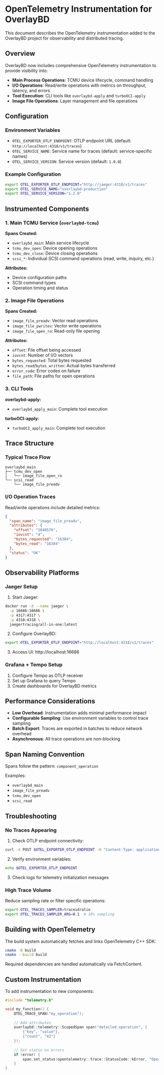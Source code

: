 # OpenTelemetry Instrumentation for OverlayBD

This document describes the OpenTelemetry instrumentation added to the OverlayBD project for observability and distributed tracing.

## Overview

OverlayBD now includes comprehensive OpenTelemetry instrumentation to provide visibility into:

- **Main Process Operations**: TCMU device lifecycle, command handling
- **I/O Operations**: Read/write operations with metrics on throughput, latency, and errors
- **Tool Execution**: CLI tools like `overlaybd-apply` and `turboOCI-apply`
- **Image File Operations**: Layer management and file operations

## Configuration

### Environment Variables

- `OTEL_EXPORTER_OTLP_ENDPOINT`: OTLP endpoint URL (default: `http://localhost:4318/v1/traces`)
- `OTEL_SERVICE_NAME`: Service name for traces (default: service-specific names)
- `OTEL_SERVICE_VERSION`: Service version (default: `1.0.0`)

### Example Configuration

```bash
export OTEL_EXPORTER_OTLP_ENDPOINT="http://jaeger:4318/v1/traces"
export OTEL_SERVICE_NAME="overlaybd-production"
export OTEL_SERVICE_VERSION="1.2.0"
```

## Instrumented Components

### 1. Main TCMU Service (`overlaybd-tcmu`)

**Spans Created:**
- `overlaybd_main`: Main service lifecycle
- `tcmu_dev_open`: Device opening operations
- `tcmu_dev_close`: Device closing operations
- `scsi_*`: Individual SCSI command operations (read, write, inquiry, etc.)

**Attributes:**
- Device configuration paths
- SCSI command types
- Operation timing and status

### 2. Image File Operations

**Spans Created:**
- `image_file_preadv`: Vector read operations
- `image_file_pwritev`: Vector write operations
- `image_file_open_ro`: Read-only file opening

**Attributes:**
- `offset`: File offset being accessed
- `iovcnt`: Number of I/O vectors
- `bytes_requested`: Total bytes requested
- `bytes_read`/`bytes_written`: Actual bytes transferred
- `error_code`: Error codes on failure
- `file_path`: File paths for open operations

### 3. CLI Tools

**overlaybd-apply:**
- `overlaybd_apply_main`: Complete tool execution

**turboOCI-apply:**
- `turboOCI_apply_main`: Complete tool execution

## Trace Structure

### Typical Trace Flow

```
overlaybd_main
├── tcmu_dev_open
│   └── image_file_open_ro
└── scsi_read
    └── image_file_preadv
```

### I/O Operation Traces

Read/write operations include detailed metrics:

```json
{
  "span_name": "image_file_preadv",
  "attributes": {
    "offset": "1048576",
    "iovcnt": "4",
    "bytes_requested": "16384",
    "bytes_read": "16384"
  },
  "status": "OK"
}
```

## Observability Platforms

### Jaeger Setup

1. Start Jaeger:
```bash
docker run -d --name jaeger \
  -p 16686:16686 \
  -p 4317:4317 \
  -p 4318:4318 \
  jaegertracing/all-in-one:latest
```

2. Configure OverlayBD:
```bash
export OTEL_EXPORTER_OTLP_ENDPOINT="http://localhost:4318/v1/traces"
```

3. Access UI: http://localhost:16686

### Grafana + Tempo Setup

1. Configure Tempo as OTLP receiver
2. Set up Grafana to query Tempo
3. Create dashboards for OverlayBD metrics

## Performance Considerations

- **Low Overhead**: Instrumentation adds minimal performance impact
- **Configurable Sampling**: Use environment variables to control trace sampling
- **Batch Export**: Traces are exported in batches to reduce network overhead
- **Asynchronous**: All trace operations are non-blocking

## Span Naming Convention

Spans follow the pattern: `component_operation`

Examples:
- `overlaybd_main`
- `image_file_preadv`
- `tcmu_dev_open`
- `scsi_read`

## Troubleshooting

### No Traces Appearing

1. Check OTLP endpoint connectivity:
```bash
curl -X POST $OTEL_EXPORTER_OTLP_ENDPOINT -H "Content-Type: application/json" -d '{}'
```

2. Verify environment variables:
```bash
echo $OTEL_EXPORTER_OTLP_ENDPOINT
```

3. Check logs for telemetry initialization messages

### High Trace Volume

Reduce sampling rate or filter specific operations:
```bash
export OTEL_TRACES_SAMPLER=traceidratio
export OTEL_TRACES_SAMPLER_ARG=0.1  # 10% sampling
```

## Building with OpenTelemetry

The build system automatically fetches and links OpenTelemetry C++ SDK:

```bash
cmake -B build
cmake --build build
```

Required dependencies are handled automatically via FetchContent.

## Custom Instrumentation

To add instrumentation to new components:

```cpp
#include "telemetry.h"

void my_function() {
    OTEL_TRACE_SPAN("my_operation");
    
    // Add attributes
    overlaybd::telemetry::ScopedSpan span("detailed_operation", {
        {"key", "value"},
        {"count", "42"}
    });
    
    // Set status on errors
    if (error) {
        span.set_status(opentelemetry::trace::StatusCode::kError, "Operation failed");
    }
}
```